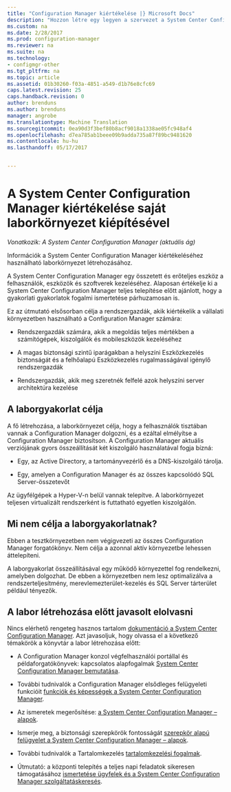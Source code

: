 ```yaml
---
title: "Configuration Manager kiértékelése |} Microsoft Docs"
description: "Hozzon létre egy legyen a szervezet a System Center Configuration Manager kiértékelése laborkörnyezetben."
ms.custom: na
ms.date: 2/28/2017
ms.prod: configuration-manager
ms.reviewer: na
ms.suite: na
ms.technology:
- configmgr-other
ms.tgt_pltfrm: na
ms.topic: article
ms.assetid: 01b30260-f03a-4851-a549-d1b76e8cfc69
caps.latest.revision: 25
caps.handback.revision: 0
author: brenduns
ms.author: brenduns
manager: angrobe
ms.translationtype: Machine Translation
ms.sourcegitcommit: 0ea90d3f3bef80b8acf9018a1338ae05fc948af4
ms.openlocfilehash: d7ea785ab1beee09b9adda735a87f89bc9481620
ms.contentlocale: hu-hu
ms.lasthandoff: 05/17/2017


---
```

# <a name="evaluate-system-center-configuration-manager-by-building-your-own-lab-environment"></a>A System Center Configuration Manager kiértékelése saját laborkörnyezet kiépítésével

*Vonatkozik: A System Center Configuration Manager (aktuális ág)*

 Információk a System Center Configuration Manager kiértékeléséhez használható laborkörnyezet létrehozásához.  

 A System Center Configuration Manager egy összetett és erőteljes eszköz a felhasználók, eszközök és szoftverek kezeléséhez. Alaposan értékelje ki a System Center Configuration Manager teljes telepítése előtt ajánlott, hogy a gyakorlati gyakorlatok fogalmi ismertetése párhuzamosan is.  

 Ez az útmutató elsősorban célja a rendszergazdák, akik kiértékelik a vállalati környezetben használható a Configuration Manager számára:  

-   Rendszergazdák számára, akik a megoldás teljes mértékben a számítógépek, kiszolgálók és mobileszközök kezeléséhez  

-   A magas biztonsági szintű iparágakban a helyszíni Eszközkezelés biztonságát és a felhőalapú Eszközkezelés rugalmasságával igénylő rendszergazdák  

-   Rendszergazdák, akik meg szeretnék felfelé azok helyszíni server architektúra kezelése  

## <a name="what-this-lab-does"></a>A laborgyakorlat célja  
 A fő létrehozása, a laborkörnyezet célja, hogy a felhasználók tisztában vannak a Configuration Manager dolgozni, és a ezáltal elmélyítse a Configuration Manager biztosítson. A Configuration Manager aktuális verziójának gyors összeállítását két kiszolgáló használatával fogja bízná:  

-   Egy, az Active Directory, a tartományvezérlő és a DNS-kiszolgáló tárolja.  

-   Egy, amelyen a Configuration Manager és az összes kapcsolódó SQL Server-összetevőt  

Az ügyfélgépek a Hyper-V-n belül vannak telepítve. A laborkörnyezet teljesen virtualizált rendszerként is futtatható egyetlen kiszolgálón.  

## <a name="what-this-lab-does-not-do"></a>Mi nem célja a laborgyakorlatnak?  
 Ebben a tesztkörnyezetben nem végigvezeti az összes Configuration Manager forgatókönyv. Nem célja a azonnal aktív környezetbe lehessen áttelepíteni.  

 A laborgyakorlat összeállításával egy működő környezettel fog rendelkezni, amelyben dolgozhat. De ebben a környezetben nem lesz optimalizálva a rendszerteljesítmény, merevlemezterület-kezelés és SQL Server tárterület például tényezők.  

##  <a name="BKMK_EvalRec"></a>A labor létrehozása előtt javasolt elolvasni  
 Nincs elérhető rengeteg hasznos tartalom [dokumentáció a System Center Configuration Manager](http://docs.microsoft.com/sccm/). Azt javasoljuk, hogy olvassa el a következő témakörök a könyvtár a labor létrehozása előtt:  

-   A Configuration Manager konzol végfelhasználói portállal és példaforgatókönyvek: kapcsolatos alapfogalmak [System Center Configuration Manager bemutatása](../../core/understand/introduction.md).  

-   További tudnivalók a Configuration Manager elsődleges felügyeleti funkcióit [funkciók és képességek a System Center Configuration Manager](../../core/plan-design/changes/features-and-capabilities.md).  

-   Az ismeretek megerősítése: [a System Center Configuration Manager – alapok](../../core/understand/fundamentals.md).  

-   Ismerje meg, a biztonsági szerepkörök fontosságát [szerepkör alapú felügyelet a System Center Configuration Manager – alapok](../../core/understand/fundamentals-of-role-based-administration.md).  

-   További tudnivalók a Tartalomkezelés [tartalomkezelési fogalmak](../../core/plan-design/hierarchy/fundamental-concepts-for-content-management.md).  

-   Útmutató: a központi telepítés a teljes napi feladatok sikeresen támogatásához [ismertetése ügyfelek és a System Center Configuration Manager szolgáltatáskeresés](../../core/plan-design/hierarchy/understand-how-clients-find-site-resources-and-services.md).  

